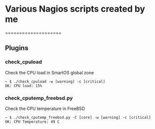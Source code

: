 # Various Nagios scripts created by me
====================

Plugins
-------

### check_cpuload

Check the CPU load in SmartOS global zone

    ~ $ ./check_cpuload -w [warning] -c [critical]
    OK: CPU load: 15%

### check_cputemp_freebsd.py

Check the CPU temperature in FreeBSD

    ~ $ ./check_cputemp_freebsd.py -C [core] -w [warning] -c [critical]
    OK: CPU Temperature: 49 C